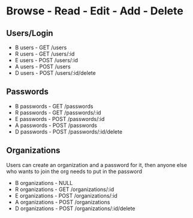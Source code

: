 <!-- List of routes and explanations for them (if necessary) -->
# Browse - Read - Edit - Add - Delete

## Users/Login
* B users - GET /users <!-- Seeing the users linked to an org. -->
* R users - GET /users/:id <!-- Seeing user info (email, org) -->
* E users - POST /users/:id <!-- Edit a user's email? May be better for a stretch -->
* A users - POST /users <!-- Create new user -->
* D users - POST /users/:id/delete <!-- Delete existing user -->

## Passwords
* B passwords - GET /passwords <!-- See all the PWs associated with the user's org -->
* R passwords - GET /passwords/:id <!-- See detail for a single PW -->
* E passwords - POST /passwords/:id <!-- Edit a stored password and/or change its category-->
* A passwords - POST /passwords <!-- Create new password-->
* D passwords - POST /passwords/:id/delete<!-- Delete existing passwords -->

<!-- STRETCH BELOW -->

## Organizations
Users can create an organization and a password for it, then anyone else who wants to join the org needs to put in the password

* B organizations - NULL <!-- We would not want people browsing through all our orgs -->
* R organizations - GET /organizations/:id <!-- See details for a single org -->
* E organizations - POST /organizations/:id <!-- Edit the info of an existing org -->
* A organizations - POST /organizations <!-- Create a new org -->
* D organizations - POST /organizations/:id/delete <!-- Delete existing org -->

